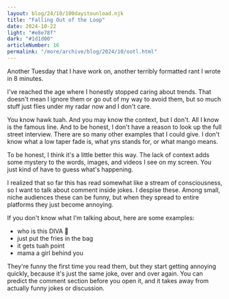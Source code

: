 ```yaml
---
layout: blog/24/10/100daystounload.njk
title: "Falling Out of the Loop"
date: 2024-10-22
light: "#e8e78f"
dark: "#1d1d00"
articleNumber: 16
permalink: "/more/archive/blog/2024/10/ootl.html"
---
```

Another Tuesday that I have work on, another terribly formatted rant I wrote in 8 minutes.

I've reached the age where I honestly stopped caring about trends. That doesn't mean I ignore them or go out of my way to avoid them, but so much stuff just flies under my radar now and I don't care.

You know hawk tuah. And you may know the context, but I don't. All I know is the famous line. And to be honest, I don't have a reason to look up the full street interview. There are so many other examples that I could give. I don't know what a low taper fade is, what yns stands for, or what mango means.

To be honest, I think it's a little better this way. The lack of context adds some mystery to the words, images, and videos I see on my screen. You just kind of have to guess what's happening.

I realized that so far this has read somewhat like a stream of consciousness, so I want to talk about comment inside jokes. I despise these. Among small, niche audiences these can be funny, but when they spread to entire platforms they just become annoying.

If you don't know what I'm talking about, here are some examples:

- who is this DIVA 💜
- just put the fries in the bag
- it gets tuah point
- mama a girl behind you

They're funny the first time you read them, but they start getting annoying quickly, because it's just the same joke, over and over again. You can predict the comment section before you open it, and it takes away from actually funny jokes or discussion.